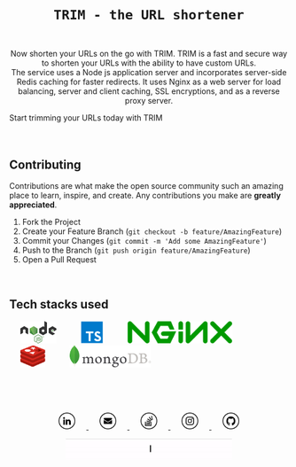 <code>
  <h1 align="center">TRIM - the URL shortener</h1>
</code>

<p align="center">
  Now shorten your URLs on the go with TRIM. TRIM is a fast and secure way to shorten your URLs with the ability to have custom URLs. <br>
The service uses a Node js application server and incorporates server-side Redis caching for faster redirects. It uses Nginx as a web server for load balancing, server and client caching, SSL encryptions, and as a reverse proxy server.
</p>

<div align="center>
	<a href="https://trimz.tk">Start trimming your URLs today with TRIM</a>
</div>

<br>
<br>

## Contributing

Contributions are what make the open source community such an amazing place to learn, inspire, and create. Any contributions you make are **greatly appreciated**.

1. Fork the Project
2. Create your Feature Branch (`git checkout -b feature/AmazingFeature`)
3. Commit your Changes (`git commit -m 'Add some AmazingFeature'`)
4. Push to the Branch (`git push origin feature/AmazingFeature`)
5. Open a Pull Request

<br>

## Tech stacks used
<p>
  <img src="https://github.com/IshaanOhri/IshaanOhri/blob/master/assets/nodejs.png" height=40 hspace=20>
  <img src="https://github.com/IshaanOhri/IshaanOhri/blob/master/assets/typescript.png" height=40 hspace=20>
  <img src="https://github.com/IshaanOhri/IshaanOhri/blob/master/assets/nginx.png" height=40 hspace=20>
  <img src="https://github.com/IshaanOhri/IshaanOhri/blob/master/assets/redis.png" height=40 hspace=20>
  <img src="https://github.com/IshaanOhri/IshaanOhri/blob/master/assets/mongodb.png" height=40 hspace=20>
</p>

<br>
<br>
<br>

<p align="center">
  <a href="https://www.linkedin.com/in/ishaanohri/">
    <img src="https://github.com/IshaanOhri/IshaanOhri/blob/master/assets/linkedin.png" width="30" height="30" hspace="20">
  </a>

  <a href="mailto:ishaan99ohri@gmail.com">
    <img src="https://github.com/IshaanOhri/IshaanOhri/blob/master/assets/mail.png" width="30" height="30" hspace="20">
  </a>

  <a href="https://stackoverflow.com/users/11712463/ishaan-ohri">
    <img src="https://github.com/IshaanOhri/IshaanOhri/blob/master/assets/stackoverflow.png" width="30" height="30" hspace="20">
  </a>

  <a href="https://www.instagram.com/ohri_8/">
    <img src="https://github.com/IshaanOhri/IshaanOhri/blob/master/assets/instagram.png" width="30" height="30" hspace="20">
  </a>

  <a href="https://github.com/IshaanOhri">
    <img src="https://github.com/IshaanOhri/IshaanOhri/blob/master/assets/github.png" width="30" height="30" hspace="20">
  </a>
</p>
  
<p align="center">
  <a href="https://github.com/IshaanOhri">
    <img src="https://github.com/IshaanOhri/IshaanOhri/blob/master/assets//ishaan.gif" width="300">
  </a>
</p>
